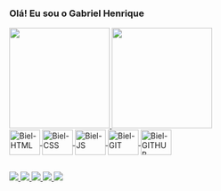 ### Olá! Eu sou o Gabriel Henrique

<div class="stats">
  <a href="https://github.com/rafaballerini">
  <img height="180em" src="https://github-readme-stats.vercel.app/api?username=GabrielHenriqu&show_icons=true&theme=dark&include_all_commits=true&count_private=true&"/>
  <img height="180em" src="https://github-readme-stats.vercel.app/api/top-langs/?username=GabrielHenrique&layout=compact&langs_count=7&theme=dark"/>
</div>
  
<div class="icons">
  <img align="center" alt="Biel-HTML" height="45" width="55" style="max-width:100%;" src="https://cdn.jsdelivr.net/gh/devicons/devicon/icons/html5/html5-original.svg">
  <img align="center" alt="Biel-CSS" height="45" width="55" style="max-width:100%;" src="https://cdn.jsdelivr.net/gh/devicons/devicon/icons/css3/css3-original.svg">
  <img align="center" alt="Biel-JS" height="45" width="55" style="max-width:100%;" src="https://cdn.jsdelivr.net/gh/devicons/devicon/icons/javascript/javascript-original.svg">
  <img align="center" alt="Biel-GIT" height="45" width="55" style="max-width:100%;" src="https://cdn.jsdelivr.net/gh/devicons/devicon/icons/git/git-original.svg">
  <img align="center" alt="Biel-GITHUB" height="45" width="55" style="max-width:100%;" src="https://cdn.jsdelivr.net/gh/devicons/devicon/icons/github/github-original.svg">
</div>

##
  
<div class="badges">
  <a href="https://www.youtube.com/channel/UChED3bAF549-8rjIWGdcWVw" target="_blank"> <img src="https://img.shields.io/badge/YouTube-FF0000?style=for-the-badge&logo=youtube&logoColor=white"> </a>
  <a href="" target="_blank"> <img src="https://img.shields.io/badge/Twitch-9146FF?style=for-the-badge&logo=twitch&logoColor=white"> </a>
  <a href="https://www.instagram.com/gabrieelfarias_/" target="_blank"> <img src="https://img.shields.io/badge/Instagram-E4405F?style=for-the-badge&logo=instagram&logoColor=white"> </a>
  <a href="" target="_blank"> <img src="https://img.shields.io/badge/Gmail-D14836?style=for-the-badge&logo=gmail&logoColor=white"> </a>
  <a href="" target="_blank"> <img src="https://img.shields.io/badge/LinkedIn-0077B5?style=for-the-badge&logo=linkedin&logoColor=white"> </a>
</div>
